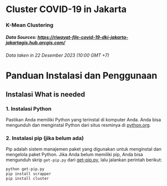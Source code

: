 # Cluster COVID-19 in Jakarta
### K-Mean Clustering 
##### Data Sources: https://riwayat-file-covid-19-dki-jakarta-jakartagis.hub.arcgis.com/
###### Data taken in 22 Desember 2023 (10:00 GMT +7)

# Panduan Instalasi dan Penggunaan

## Instalasi What is needed

### 1. Instalasi Python

Pastikan Anda memiliki Python yang terinstal di komputer Anda. Anda bisa mengunduh dan menginstal Python dari situs resminya di [python.org](https://www.python.org/).

### 2. Instalasi pip (jika belum ada)

Pip adalah sistem manajemen paket yang digunakan untuk menginstal dan mengelola paket Python. Jika Anda belum memiliki pip, Anda bisa mengunduh skrip `get-pip.py` dari [get-pip.py](https://bootstrap.pypa.io/get-pip.py), lalu jalankan perintah berikut:

```bash
python get-pip.py
pip install scrapper
pip install cluster

